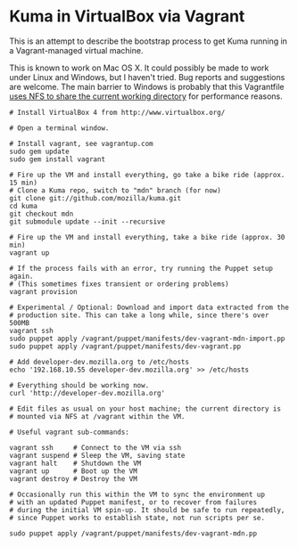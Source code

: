 # Kuma in VirtualBox via Vagrant

This is an attempt to describe the bootstrap process to get Kuma running in a
Vagrant-managed virtual machine. 

This is known to work on Mac OS X. It could possibly be made to work under
Linux and Windows, but I haven't tried. Bug reports and suggestions are
welcome. The main barrier to Windows is probably that this Vagrantfile 
[uses NFS to share the current working directory][nfs] for performance 
reasons. 

[nfs]: http://vagrantup.com/docs/nfs.html

    # Install VirtualBox 4 from http://www.virtualbox.org/

    # Open a terminal window.
    
    # Install vagrant, see vagrantup.com
    sudo gem update
    sudo gem install vagrant
        
    # Fire up the VM and install everything, go take a bike ride (approx. 15 min)
    # Clone a Kuma repo, switch to "mdn" branch (for now)
    git clone git://github.com/mozilla/kuma.git
    cd kuma
    git checkout mdn
    git submodule update --init --recursive

    # Fire up the VM and install everything, take a bike ride (approx. 30 min)
    vagrant up

    # If the process fails with an error, try running the Puppet setup again.
    # (This sometimes fixes transient or ordering problems)
    vagrant provision
    
    # Experimental / Optional: Download and import data extracted from the
    # production site. This can take a long while, since there's over 500MB
    vagrant ssh
    sudo puppet apply /vagrant/puppet/manifests/dev-vagrant-mdn-import.pp
    sudo puppet apply /vagrant/puppet/manifests/dev-vagrant.pp

    # Add developer-dev.mozilla.org to /etc/hosts
    echo '192.168.10.55 developer-dev.mozilla.org' >> /etc/hosts

    # Everything should be working now.
    curl 'http://developer-dev.mozilla.org'

    # Edit files as usual on your host machine; the current directory is
    # mounted via NFS at /vagrant within the VM.

    # Useful vagrant sub-commands:

    vagrant ssh     # Connect to the VM via ssh
    vagrant suspend # Sleep the VM, saving state
    vagrant halt    # Shutdown the VM
    vagrant up      # Boot up the VM
    vagrant destroy # Destroy the VM

    # Occasionally run this within the VM to sync the environment up 
    # with an updated Puppet manifest, or to recover from failures
    # during the initial VM spin-up. It should be safe to run repeatedly,
    # since Puppet works to establish state, not run scripts per se.

    sudo puppet apply /vagrant/puppet/manifests/dev-vagrant-mdn.pp
